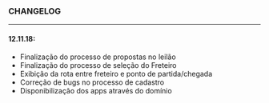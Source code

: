### CHANGELOG
---
#### 12.11.18:

* Finalização do processo de propostas no leilão
* Finalização do processo de seleção do Freteiro
* Exibição da rota entre freteiro e ponto de partida/chegada
* Correção de bugs no processo de cadastro
* Disponibilização dos apps através do domínio